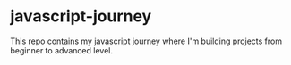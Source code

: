 # javascript-journey
This repo contains my javascript journey where I'm building projects from beginner to advanced level. 
